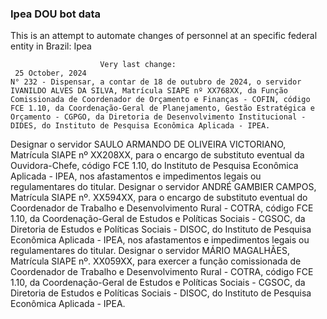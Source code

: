  ### Ipea DOU bot data
 This is an attempt to automate changes of personnel at an specific federal entity in Brazil: Ipea
 
                        Very last change: 
 	 25 October, 2024
	N° 232 - Dispensar, a contar de 18 de outubro de 2024, o servidor IVANILDO ALVES DA SILVA, Matrícula SIAPE nº XX768XX, da Função Comissionada de Coordenador de Orçamento e Finanças - COFIN, código FCE 1.10, da Coordenação-Geral de Planejamento, Gestão Estratégica e Orçamento - CGPGO, da Diretoria de Desenvolvimento Institucional - DIDES, do Instituto de Pesquisa Econômica Aplicada - IPEA.
Designar o servidor SAULO ARMANDO DE OLIVEIRA VICTORIANO, Matrícula SIAPE nº XX208XX, para o encargo de substituto eventual da Ouvidora-Chefe, código FCE 1.10, do Instituto de Pesquisa Econômica Aplicada - IPEA, nos afastamentos e impedimentos legais ou regulamentares do titular.
Designar o servidor ANDRÉ GAMBIER CAMPOS, Matrícula SIAPE nº. XX594XX, para o encargo de substituto eventual do Coordenador de Trabalho e Desenvolvimento Rural - COTRA, código FCE 1.10, da Coordenação-Geral de Estudos e Políticas Sociais - CGSOC, da Diretoria de Estudos e Políticas Sociais - DISOC, do Instituto de Pesquisa Econômica Aplicada - IPEA, nos afastamentos e impedimentos legais ou regulamentares do titular.
Designar o servidor MÁRIO MAGALHÃES, Matrícula SIAPE nº. XX059XX, para exercer a função comissionada de Coordenador de Trabalho e Desenvolvimento Rural - COTRA, código FCE 1.10, da Coordenação-Geral de Estudos e Políticas Sociais - CGSOC, da Diretoria de Estudos e Políticas Sociais - DISOC, do Instituto de Pesquisa Econômica Aplicada - IPEA.

